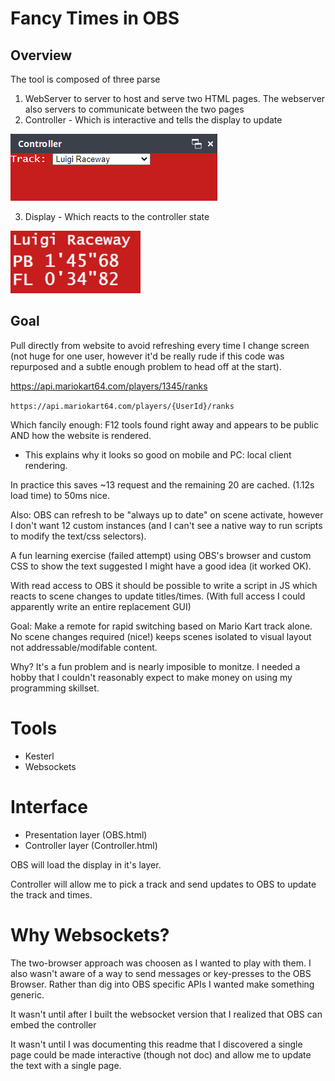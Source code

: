 # Fancy Times in OBS
## Overview
The tool is composed of three parse
1. WebServer to server to host and serve two HTML pages. The webserver also servers to communicate between the two pages
2. Controller - Which is interactive and tells the display to update

![HTML ComboBox Screenshot](./Controller.png)

3. Display - Which reacts to the  controller state

![Screenshot of display as shared with OBS output stream](./SharedDisplay.png)

## Goal
Pull directly from website to avoid refreshing every time I change screen (not huge for one user, however it'd be really rude if this code was repurposed and a subtle enough problem to head off at the start).

https://api.mariokart64.com/players/1345/ranks

`https://api.mariokart64.com/players/{UserId}/ranks`

Which fancily enough: F12 tools found right away and appears to be public AND how the website is rendered.
- This explains why it looks so good on mobile and PC: local client rendering.

In practice this saves ~13 request and the remaining 20 are cached. (1.12s load time) to 50ms nice.

Also: OBS can refresh to be "always up to date" on scene activate, however I don't want 12 custom instances (and I can't see a native way to run scripts to modify the text/css selectors). 

A fun learning exercise (failed attempt) using OBS's browser and custom CSS to show the text suggested I might have a good idea (it worked OK).

With read access to OBS it should be possible to write a script in JS which reacts to scene changes to update titles/times.
(With full access I could apparently write an entire replacement GUI)

Goal: Make a remote for rapid switching based on Mario Kart track alone. No scene changes required (nice!) keeps scenes isolated to visual layout not addressable/modifable content.

Why? It's a fun problem and is nearly imposible to monitze. I needed a hobby that I couldn't reasonably expect to make money on using my programming skillset.

# Tools
- Kesterl
- Websockets

# Interface
- Presentation layer (OBS.html)
- Controller layer (Controller.html)

OBS will load the display in it's layer.

Controller will allow me to pick a track and send updates to OBS to update the track and times.

# Why Websockets?

The two-browser approach was choosen as I wanted to play with them. I also wasn't aware of a way to send messages or key-presses to the OBS Browser. Rather than dig into OBS specific APIs I wanted make something generic.

It wasn't until after I built the websocket version that I realized that OBS can embed the controller

It wasn't until I was documenting this readme that I discovered a single page could be made interactive (though not doc) and allow me to update the text with a single page.
